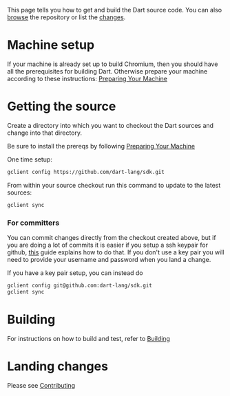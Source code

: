 This page tells you how to get and build the Dart source code.
You can also [browse](https://github.com/dart-lang/sdk) the repository or list the [changes](https://github.com/dart-lang/sdk/commits/master).

# Machine setup

If your machine is already set up to build Chromium, then you should have all the prerequisites for building Dart. Otherwise prepare your machine according to these instructions: [Preparing Your Machine](Preparing-your-machine-to-build-the-Dart-SDK)

# Getting the source

Create a directory into which you want to checkout the Dart sources and change into that directory.

Be sure to install the prereqs by following [Preparing Your Machine](PreparingYourMachine.md)

One time setup:
```bash
gclient config https://github.com/dart-lang/sdk.git
```

From within your source checkout run this command to update to the latest sources:
```bash
gclient sync
```

### For committers

You can commit changes directly from the checkout created above, but if you are doing a lot of commits it is easier if you setup a ssh keypair for github, [this](https://help.github.com/articles/generating-ssh-keys/) guide explains how to do that. If you don't use a key pair you will need to provide your username and password when you land a change.

If you have a key pair setup, you can instead do
```bash
gclient config git@github.com:dart-lang/sdk.git
gclient sync
```
# Building

For instructions on how to build and test, refer to [Building](Building.md)

# Landing changes

Please see [Contributing](Contributing.md)